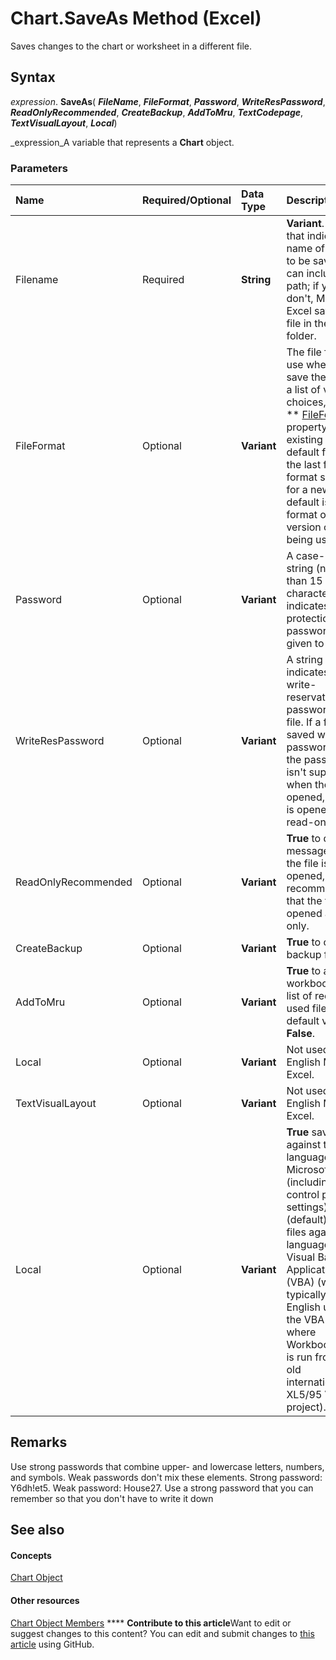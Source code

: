 
# Chart.SaveAs Method (Excel)

Saves changes to the chart or worksheet in a different file.


## Syntax

 _expression_. **SaveAs**( **_FileName_**,  **_FileFormat_**,  **_Password_**,  **_WriteResPassword_**,  **_ReadOnlyRecommended_**,  **_CreateBackup_**,  **_AddToMru_**,  **_TextCodepage_**,  **_TextVisualLayout_**,  **_Local_**)

 _expression_A variable that represents a  **Chart** object.


### Parameters



|**Name**|**Required/Optional**|**Data Type**|**Description**|
|:-----|:-----|:-----|:-----|
|Filename|Required| **String**| **Variant**. A string that indicates the name of the file to be saved. You can include a full path; if you don't, Microsoft Excel saves the file in the current folder.|
|FileFormat|Optional| **Variant**|The file format to use when you save the file. For a list of valid choices, see the  ** [FileFormat](ef722c3c-90ea-9810-b853-a3fff19d5c60.md)** property. For an existing file, the default format is the last file format specified; for a new file, the default is the format of the version of Excel being used.|
|Password|Optional| **Variant**|A case-sensitive string (no more than 15 characters) that indicates the protection password to be given to the file.|
|WriteResPassword|Optional| **Variant**|A string that indicates the write-reservation password for this file. If a file is saved with the password and the password isn't supplied when the file is opened, the file is opened as read-only.|
|ReadOnlyRecommended|Optional| **Variant**| **True** to display a message when the file is opened, recommending that the file be opened as read-only.|
|CreateBackup|Optional| **Variant**| **True** to create a backup file.|
|AddToMru|Optional| **Variant**| **True** to add this workbook to the list of recently used files. The default value is **False**.|
|Local|Optional| **Variant**|Not used in U.S. English Microsoft Excel.|
|TextVisualLayout|Optional| **Variant**|Not used in U.S. English Microsoft Excel.|
|Local|Optional| **Variant**| **True** saves files against the language of Microsoft Excel (including control panel settings). **False** (default) saves files against the language of Visual Basic for Applications (VBA) (which is typically US English unless the VBA project where Workbooks.Open is run from is an old internationalized XL5/95 VBA project).|

## Remarks

Use strong passwords that combine upper- and lowercase letters, numbers, and symbols. Weak passwords don't mix these elements. Strong password: Y6dh!et5. Weak password: House27. Use a strong password that you can remember so that you don't have to write it down


## See also


#### Concepts


 [Chart Object](179c32ce-49bd-6f36-ea12-89fb5443f3ea.md)
#### Other resources


 [Chart Object Members](a3f8ac44-02d6-6f3f-b5e0-23f4bd5d6baf.md)
****   **Contribute to this article**Want to edit or suggest changes to this content? You can edit and submit changes to  [this article](https://github.com/jhershey00/VBA_Excel_Test/OpenXMLCon/articles/21e2a786-1df2-21ea-f32f-81e07dc2261c.md) using GitHub.

